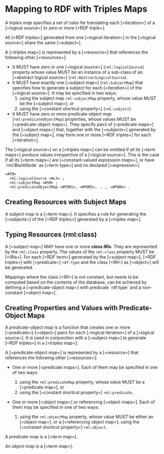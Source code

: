 # Mapping to RDF with Triples Maps

A <dfn>triples map</dfn> specifies a set of rules for translating each [=iteration=] of a [=logical source=] to zero or more [=RDF triple=].

All [=RDF triples=] generated from one [=logical iteration=] in the [=logical source=] share the same [=subject=].

A [=triples map=] is represented by a [=resource=] that references the following other [=resources=]:

* It MUST have zero or one [=logical source=] (`rml:logicalSource`) property whose value MUST be an instance of a sub-class of an [=abstract logical source=] (`rml:AbstractLogicalSource`).
* It MUST have exactly one [=subject map=] (`rml:SubjectMap`) that specifies how to generate a subject for each [=iteration=] of the [=logical source=].
It may be specified in two ways:
    1. using the subject map `rml:subjectMap` property,  whose value MUST be the [=subject map=], or
    2. using the [=constant shortcut property=] (`rml:subject`).
* It MUST have zero or more predicate-object map (`rml:predicateObjectMap`) properties, whose values MUST be [=predicate-object maps=].
They specify pairs of [=predicate maps=] and [=object maps=] that, together with the [=subjects=] generated by the [=subject map=], may form one or more [=RDF triples=] for each [=iteration=].

<aside class="note">
The [=logical source=] on a [=triples map=] can be omitted if all its [=term maps=] produce values irrespective of a [=logical source=]. This is the case if all its [=term maps=] are [=constant-valued expression maps=], or have `rml:BlankNode` as [=term type=] and no declared [=expression=].
</aside>

<aside class="example" id="example-triples-map" title="usage of triples map">

<aside class="ex-mapping">

```turtle
<#TM>
  rml:logicalSource <#LS> ;
  rml:subjectMap <#SM> ;
  rml:predicateObjectMap <#POM1>, <#POM2>, ..., <#POMn> .
```

</aside>

</aside>

## Creating Resources with Subject Maps

A <dfn>subject map</dfn> is a [=term map=]. It specifies a rule for generating the [=subjects=] of the [=RDF triples=] generated by a [=triples map=].

## Typing Resources (rml:class)

A [=subject map=] MAY have one or more _**class IRIs**_. They are represented by the `rml:class` property.
The values of the `rml:class` property MUST be [=IRIs=].
For each [=RDF term=] generated by the [=subject map=], [=RDF triples=] with [=predicate=] `rdf:type` and the class [=IRI=] as [=object=] will be generated.

<aside class="note">
Mappings where the class [=IRI=] is not constant,
but needs to be computed based on the contents of the database,
can be achieved by defining a [=predicate-object map=] with predicate `rdf:type`
and a non-constant [=object map=].
</aside>

## Creating Properties and Values with Predicate-Object Maps

A <dfn>predicate-object map</dfn> is a function that creates one or more [=predicate=]-[=object=] pairs for each [=logical iteration=] of a [=logical source=].
It is used in conjunction with a [=subject map=] to generate [=RDF triples=] in a [=triples map=].

A [=predicate-object map=] is represented by a [=resource=] that references the following other [=resources=]:

* One or more [=predicate maps=]. Each of them may be specified in one of two ways:
    1. using the `rml:predicateMap` property, whose value MUST be a [=predicate map=], or
    2. using the [=constant shortcut property=] `rml:predicate`.

* One or more [=object maps=] or referencing [=object maps=].
Each of them may be specified in one of two ways:
    1. using the `rml:objectMap` property,
    whose value MUST be either an [=object map=], or a [=referencing object map=].
        using the [=constant shortcut property=] `rml:object`.

A <dfn>predicate map</dfn> is a [=term map=].

An <dfn>object map</dfn> is a [=term map=].
